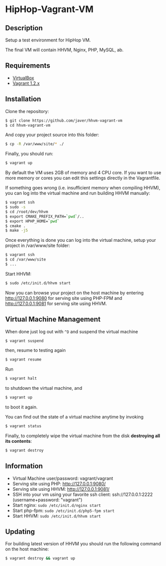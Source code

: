 HipHop-Vagrant-VM
=================

Description
-----------

Setup a test environment for HipHop VM.

The final VM will contain HHVM, Nginx, PHP, MySQL, ab.

Requirements
------------

* [VirtualBox](https://www.virtualbox.org)
* [Vagrant 1.2.x](http://vagrantup.com)

Installation
------------

Clone the repository:

```bash
$ git clone https://github.com/javer/hhvm-vagrant-vm
$ cd hhvm-vagrant-vm
```

And copy your project source into this folder:

```bash
$ cp -R /var/www/site/* ./
```

Finally, you should run:

```bash
$ vagrant up
```

By default the VM uses 2GB of memory and 4 CPU core. If you want to use more memory or cores you can edit this settings directly in the Vagrantfile.

If something goes wrong (i.e. insufficient memory when compiling HHVM), you can log into the virtual machine and run building HHVM manually:
```bash
$ vagrant ssh
$ sudo -s
$ cd /root/dev/hhvm
$ export CMAKE_PREFIX_PATH=`pwd`/..
$ export HPHP_HOME=`pwd`
$ cmake .
$ make -j5
```

Once everything is done you can log into the virtual machine, setup your project in /var/www/site folder:

```bash
$ vagrant ssh
$ cd /var/www/site
$ ...
```

Start HHVM:
```bash
$ sudo /etc/init.d/hhvm start
```

Now you can browse your project on the host machine by entering http://127.0.0.1:9080 for serving site using PHP-FPM and http://127.0.0.1:9081 for serving site using HHVM.

Virtual Machine Management
--------------------------

When done just log out with `^D` and suspend the virtual machine

```bash
$ vagrant suspend
```

then, resume to testing again

```bash
$ vagrant resume
```

Run

```bash
$ vagrant halt
```

to shutdown the virtual machine, and

```bash
$ vagrant up
```

to boot it again.

You can find out the state of a virtual machine anytime by invoking

```bash
$ vagrant status
```

Finally, to completely wipe the virtual machine from the disk **destroying all its contents**:

```bash
$ vagrant destroy
```

Information
-----------

* Virtual Machine user/password: vagrant/vagrant
* Serving site using PHP: http://127.0.0.1:9080/
* Serving site using HHVM: http://127.0.0.1:9081/
* SSH into your vm using your favorite ssh client: ssh://127.0.0.1:2222 (username+password: "vagrant")
* Start nginx: `sudo /etc/init.d/nginx start`
* Start php-fpm: `sudo /etc/init.d/php5-fpm start`
* Start HHVM: `sudo /etc/init.d/hhvm start`

Updating
--------

For building latest version of HHVM you should run the following command on the host machine:

```bash
$ vagrant destroy && vagrant up
```
